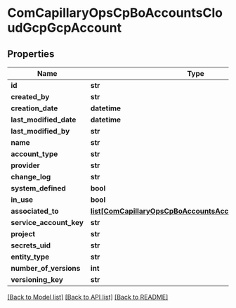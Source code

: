 # ComCapillaryOpsCpBoAccountsCloudGcpGcpAccount

## Properties
Name | Type | Description | Notes
------------ | ------------- | ------------- | -------------
**id** | **str** |  | [optional] 
**created_by** | **str** |  | [optional] 
**creation_date** | **datetime** |  | [optional] 
**last_modified_date** | **datetime** |  | [optional] 
**last_modified_by** | **str** |  | [optional] 
**name** | **str** |  | [optional] 
**account_type** | **str** |  | [optional] 
**provider** | **str** |  | [optional] 
**change_log** | **str** |  | [optional] 
**system_defined** | **bool** |  | [optional] 
**in_use** | **bool** |  | [optional] 
**associated_to** | [**list[ComCapillaryOpsCpBoAccountsAccountAssociationInfo]**](ComCapillaryOpsCpBoAccountsAccountAssociationInfo.md) |  | [optional] 
**service_account_key** | **str** |  | [optional] 
**project** | **str** |  | [optional] 
**secrets_uid** | **str** |  | [optional] 
**entity_type** | **str** |  | [optional] 
**number_of_versions** | **int** |  | [optional] 
**versioning_key** | **str** |  | [optional] 

[[Back to Model list]](../README.md#documentation-for-models) [[Back to API list]](../README.md#documentation-for-api-endpoints) [[Back to README]](../README.md)

